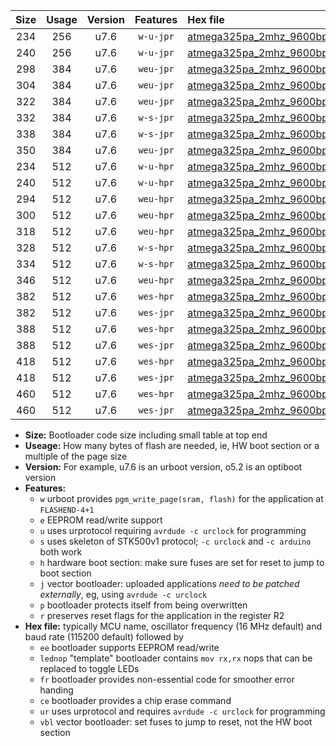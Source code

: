 |Size|Usage|Version|Features|Hex file|
|:-:|:-:|:-:|:-:|:--|
|234|256|u7.6|`w-u-jpr`|[atmega325pa_2mhz_9600bps_ur_vbl.hex](https://raw.githubusercontent.com/stefanrueger/urboot/main/atmega325pa_2mhz_9600bps_ur_vbl.hex)|
|240|256|u7.6|`w-u-jpr`|[atmega325pa_2mhz_9600bps_lednop_ur_vbl.hex](https://raw.githubusercontent.com/stefanrueger/urboot/main/atmega325pa_2mhz_9600bps_lednop_ur_vbl.hex)|
|298|384|u7.6|`weu-jpr`|[atmega325pa_2mhz_9600bps_ee_ur_vbl.hex](https://raw.githubusercontent.com/stefanrueger/urboot/main/atmega325pa_2mhz_9600bps_ee_ur_vbl.hex)|
|304|384|u7.6|`weu-jpr`|[atmega325pa_2mhz_9600bps_ee_lednop_ur_vbl.hex](https://raw.githubusercontent.com/stefanrueger/urboot/main/atmega325pa_2mhz_9600bps_ee_lednop_ur_vbl.hex)|
|322|384|u7.6|`weu-jpr`|[atmega325pa_2mhz_9600bps_ee_lednop_fr_ur_vbl.hex](https://raw.githubusercontent.com/stefanrueger/urboot/main/atmega325pa_2mhz_9600bps_ee_lednop_fr_ur_vbl.hex)|
|332|384|u7.6|`w-s-jpr`|[atmega325pa_2mhz_9600bps_vbl.hex](https://raw.githubusercontent.com/stefanrueger/urboot/main/atmega325pa_2mhz_9600bps_vbl.hex)|
|338|384|u7.6|`w-s-jpr`|[atmega325pa_2mhz_9600bps_lednop_vbl.hex](https://raw.githubusercontent.com/stefanrueger/urboot/main/atmega325pa_2mhz_9600bps_lednop_vbl.hex)|
|350|384|u7.6|`weu-jpr`|[atmega325pa_2mhz_9600bps_ee_lednop_fr_ce_ur_vbl.hex](https://raw.githubusercontent.com/stefanrueger/urboot/main/atmega325pa_2mhz_9600bps_ee_lednop_fr_ce_ur_vbl.hex)|
|234|512|u7.6|`w-u-hpr`|[atmega325pa_2mhz_9600bps_ur.hex](https://raw.githubusercontent.com/stefanrueger/urboot/main/atmega325pa_2mhz_9600bps_ur.hex)|
|240|512|u7.6|`w-u-hpr`|[atmega325pa_2mhz_9600bps_lednop_ur.hex](https://raw.githubusercontent.com/stefanrueger/urboot/main/atmega325pa_2mhz_9600bps_lednop_ur.hex)|
|294|512|u7.6|`weu-hpr`|[atmega325pa_2mhz_9600bps_ee_ur.hex](https://raw.githubusercontent.com/stefanrueger/urboot/main/atmega325pa_2mhz_9600bps_ee_ur.hex)|
|300|512|u7.6|`weu-hpr`|[atmega325pa_2mhz_9600bps_ee_lednop_ur.hex](https://raw.githubusercontent.com/stefanrueger/urboot/main/atmega325pa_2mhz_9600bps_ee_lednop_ur.hex)|
|318|512|u7.6|`weu-hpr`|[atmega325pa_2mhz_9600bps_ee_lednop_fr_ur.hex](https://raw.githubusercontent.com/stefanrueger/urboot/main/atmega325pa_2mhz_9600bps_ee_lednop_fr_ur.hex)|
|328|512|u7.6|`w-s-hpr`|[atmega325pa_2mhz_9600bps.hex](https://raw.githubusercontent.com/stefanrueger/urboot/main/atmega325pa_2mhz_9600bps.hex)|
|334|512|u7.6|`w-s-hpr`|[atmega325pa_2mhz_9600bps_lednop.hex](https://raw.githubusercontent.com/stefanrueger/urboot/main/atmega325pa_2mhz_9600bps_lednop.hex)|
|346|512|u7.6|`weu-hpr`|[atmega325pa_2mhz_9600bps_ee_lednop_fr_ce_ur.hex](https://raw.githubusercontent.com/stefanrueger/urboot/main/atmega325pa_2mhz_9600bps_ee_lednop_fr_ce_ur.hex)|
|382|512|u7.6|`wes-hpr`|[atmega325pa_2mhz_9600bps_ee.hex](https://raw.githubusercontent.com/stefanrueger/urboot/main/atmega325pa_2mhz_9600bps_ee.hex)|
|382|512|u7.6|`wes-jpr`|[atmega325pa_2mhz_9600bps_ee_vbl.hex](https://raw.githubusercontent.com/stefanrueger/urboot/main/atmega325pa_2mhz_9600bps_ee_vbl.hex)|
|388|512|u7.6|`wes-hpr`|[atmega325pa_2mhz_9600bps_ee_lednop.hex](https://raw.githubusercontent.com/stefanrueger/urboot/main/atmega325pa_2mhz_9600bps_ee_lednop.hex)|
|388|512|u7.6|`wes-jpr`|[atmega325pa_2mhz_9600bps_ee_lednop_vbl.hex](https://raw.githubusercontent.com/stefanrueger/urboot/main/atmega325pa_2mhz_9600bps_ee_lednop_vbl.hex)|
|418|512|u7.6|`wes-hpr`|[atmega325pa_2mhz_9600bps_ee_lednop_fr.hex](https://raw.githubusercontent.com/stefanrueger/urboot/main/atmega325pa_2mhz_9600bps_ee_lednop_fr.hex)|
|418|512|u7.6|`wes-jpr`|[atmega325pa_2mhz_9600bps_ee_lednop_fr_vbl.hex](https://raw.githubusercontent.com/stefanrueger/urboot/main/atmega325pa_2mhz_9600bps_ee_lednop_fr_vbl.hex)|
|460|512|u7.6|`wes-hpr`|[atmega325pa_2mhz_9600bps_ee_lednop_fr_ce.hex](https://raw.githubusercontent.com/stefanrueger/urboot/main/atmega325pa_2mhz_9600bps_ee_lednop_fr_ce.hex)|
|460|512|u7.6|`wes-jpr`|[atmega325pa_2mhz_9600bps_ee_lednop_fr_ce_vbl.hex](https://raw.githubusercontent.com/stefanrueger/urboot/main/atmega325pa_2mhz_9600bps_ee_lednop_fr_ce_vbl.hex)|

- **Size:** Bootloader code size including small table at top end
- **Useage:** How many bytes of flash are needed, ie, HW boot section or a multiple of the page size
- **Version:** For example, u7.6 is an urboot version, o5.2 is an optiboot version
- **Features:**
  + `w` urboot provides `pgm_write_page(sram, flash)` for the application at `FLASHEND-4+1`
  + `e` EEPROM read/write support
  + `u` uses urprotocol requiring `avrdude -c urclock` for programming
  + `s` uses skeleton of STK500v1 protocol; `-c urclock` and `-c arduino` both work
  + `h` hardware boot section: make sure fuses are set for reset to jump to boot section
  + `j` vector bootloader: uploaded applications *need to be patched externally*, eg, using `avrdude -c urclock`
  + `p` bootloader protects itself from being overwritten
  + `r` preserves reset flags for the application in the register R2
- **Hex file:** typically MCU name, oscillator frequency (16 MHz default) and baud rate (115200 default) followed by
  + `ee` bootloader supports EEPROM read/write
  + `lednop` "template" bootloader contains `mov rx,rx` nops that can be replaced to toggle LEDs
  + `fr` bootloader provides non-essential code for smoother error handing
  + `ce` bootloader provides a chip erase command
  + `ur` uses urprotocol and requires `avrdude -c urclock` for programming
  + `vbl` vector bootloader: set fuses to jump to reset, not the HW boot section
